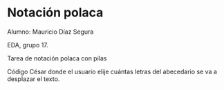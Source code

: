 # Notación polaca

Alumno: Mauricio Díaz Segura

EDA, grupo 17.

Tarea de notación polaca con pilas

Código César donde el usuario elije cuántas letras del abecedario se va a desplazar el texto.
